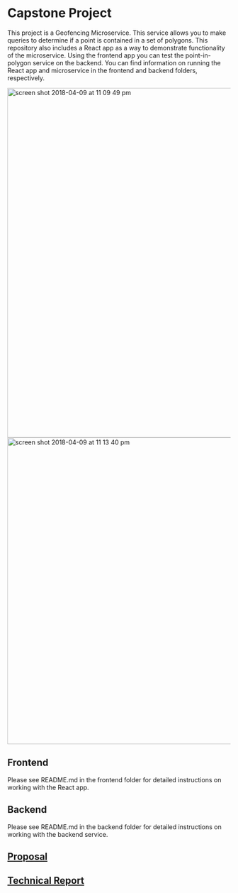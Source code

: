 # Capstone Project
This project is a Geofencing Microservice. This service allows you to make queries to determine if a point is contained in a set of polygons. This repository also includes a React app as a way to demonstrate functionality of the microservice. Using the frontend app you can test the point-in-polygon service on the backend. You can find information on running the React app and microservice in the frontend and backend folders, respectively.

  <img width="788" alt="screen shot 2018-04-09 at 11 09 49 pm" src="https://user-images.githubusercontent.com/13584530/38534297-7d04ddfc-3c4b-11e8-8b35-f0dfe38a1630.png">
  
  <img width="691" alt="screen shot 2018-04-09 at 11 13 40 pm" src="https://user-images.githubusercontent.com/13584530/38534332-b896792a-3c4b-11e8-88c5-5d81d0cd926c.png">



## Frontend
Please see README.md in the frontend folder for detailed instructions on working with the React app.


## Backend
Please see README.md in the backend folder for detailed instructions on working with the backend service.



## [Proposal](https://github.com/NaturalFractals/CapstoneProject/blob/master/CapstoneProjectDescription.md)

## [Technical Report](https://github.com/NaturalFractals/CapstoneProject/blob/master/FinalTechnicalReport.md)
